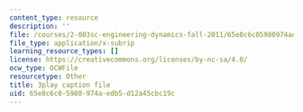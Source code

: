 ```yaml
---
content_type: resource
description: ''
file: /courses/2-003sc-engineering-dynamics-fall-2011/65e8c6c05980974aedb5d12a45cbc19c_QHTJK0v404U.srt
file_type: application/x-subrip
learning_resource_types: []
license: https://creativecommons.org/licenses/by-nc-sa/4.0/
ocw_type: OCWFile
resourcetype: Other
title: 3play caption file
uid: 65e8c6c0-5980-974a-edb5-d12a45cbc19c
---
```

